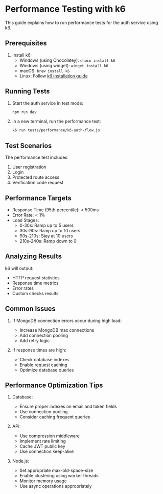 # Performance Testing with k6

This guide explains how to run performance tests for the auth service using k6.

## Prerequisites

1. Install k6:
   - Windows (using Chocolatey): `choco install k6`
   - Windows (using winget): `winget install k6`
   - macOS: `brew install k6`
   - Linux: Follow [k6 installation guide](https://k6.io/docs/getting-started/installation)

## Running Tests

1. Start the auth service in test mode:
   ```bash
   npm run dev
   ```

2. In a new terminal, run the performance test:
   ```bash
   k6 run tests/performance/k6-auth-flow.js
   ```

## Test Scenarios

The performance test includes:
1. User registration
2. Login
3. Protected route access
4. Verification code request

## Performance Targets

- Response Time (95th percentile): < 500ms
- Error Rate: < 1%
- Load Stages:
  - 0-30s: Ramp up to 5 users
  - 30s-90s: Ramp up to 10 users
  - 90s-210s: Stay at 10 users
  - 210s-240s: Ramp down to 0

## Analyzing Results

k6 will output:
- HTTP request statistics
- Response time metrics
- Error rates
- Custom checks results

## Common Issues

1. If MongoDB connection errors occur during high load:
   - Increase MongoDB max connections
   - Add connection pooling
   - Add retry logic

2. If response times are high:
   - Check database indexes
   - Enable request caching
   - Optimize database queries

## Performance Optimization Tips

1. Database:
   - Ensure proper indexes on email and token fields
   - Use connection pooling
   - Consider caching frequent queries

2. API:
   - Use compression middleware
   - Implement rate limiting
   - Cache JWT public key
   - Use connection keep-alive

3. Node.js:
   - Set appropriate max-old-space-size
   - Enable clustering using worker threads
   - Monitor memory usage
   - Use async operations appropriately